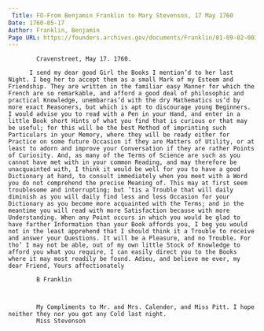 ```yaml
---
 Title: FO-From Benjamin Franklin to Mary Stevenson, 17 May 1760
Date: 1760-05-17
Author: Franklin, Benjamin
Page URL: https://founders.archives.gov/documents/Franklin/01-09-02-0038
---
```


          
            Cravenstreet, May 17. 1760.
          
          I send my dear good Girl the Books I mention’d to her last Night. I beg her to accept them as a small Mark of my Esteem and Friendship. They are written in the familiar easy Manner for which the French are so remarkable, and afford a good deal of philosophic and practical Knowledge, unembarras’d with the dry Mathematics us’d by more exact Reasoners, but which is apt to discourage young Beginners. I would advise you to read with a Pen in your Hand, and enter in a little Book short Hints of what you find that is curious or that may be useful; for this will be the best Method of imprinting such Particulars in your Memory, where they will be ready either for Practice on some future Occasion if they are Matters of Utility, or at least to adorn and improve your Conversation if they are rather Points of Curiosity. And, as many of the Terms of Science are such as you cannot have met with in your common Reading, and may therefore be unacquainted with, I think it would be well for you to have a good Dictionary at hand, to consult immediately when you meet with a Word you do not comprehend the precise Meaning of. This may at first seem troublesome and interrupting; but ’tis a Trouble that will daily diminish as you will daily find less and less Occasion for your Dictionary as you become more acquainted with the Terms; and in the meantime you will read with more Satisfaction because with more Understanding. When any Point occurs in which you would be glad to have farther Information than your Book affords you, I beg you would not in the least apprehend that I should think it a Trouble to receive and answer your Questions. It will be a Pleasure, and no Trouble. For tho’ I may not be able, out of my own little Stock of Knowledge to afford you what you require, I can easily direct you to the Books where it may most readily be found. Adieu, and believe me ever, my dear Friend, Yours affectionately
          
            B Franklin
          
          
          
            My Compliments to Mr. and Mrs. Calender, and Miss Pitt. I hope neither they nor you got any Cold last night.
            Miss Stevenson
          
        
